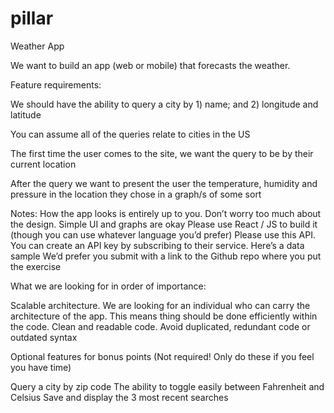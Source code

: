 # pillar

Weather App

We want to build an app (web or mobile) that forecasts the weather.

Feature requirements:

We should have the ability to query a city by 1) name; and 2) longitude and latitude


You can assume all of the queries relate to cities in the US


The first time the user comes to the site, we want the query to be by their current location


After the query we want to present the user the temperature, humidity and pressure in the location they chose in a graph/s of some sort 

Notes:
How the app looks is entirely up to you. Don’t worry too much about the design. Simple UI and graphs are okay
Please use React / JS to build it (though you can use whatever language you’d prefer)
Please use this API. You can create an API key by subscribing to their service. Here’s a data sample
We’d prefer you submit with a link to the Github repo where you put the exercise

What we are looking for in order of importance:

Scalable architecture. We are looking for an individual who can carry the architecture of the app. This means thing should be done efficiently within the code.
Clean and readable code. Avoid duplicated, redundant code or outdated syntax


Optional features for bonus points (Not required! Only do these if you feel you have time)

Query a city by zip code
The ability to toggle easily between Fahrenheit and Celsius
Save and display the 3 most recent searches

